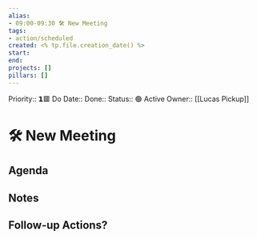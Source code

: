 ```yaml
---
alias:
- 09:00-09:30 🛠 New Meeting
tags:
- action/scheduled
created: <% tp.file.creation_date() %>
start: 
end: 
projects: []
pillars: []
---
```

Priority:: 𝟭🟥
Do Date::
Done:: 
Status:: 🟢 Active
Owner:: [[Lucas Pickup]]

# 🛠 New Meeting
## Agenda
## Notes
## Follow-up Actions?